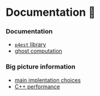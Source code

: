 # Documentation :memo:

### Documentation
- [`p4est` library](p4est.md)
- [ghost computation](ghost.md)

### Big picture information
- [main implentation choices](implementation.md)
- [C++ performance](code_perf.md)
